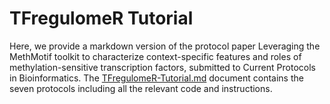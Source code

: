 # TFregulomeR Tutorial

Here, we provide a markdown version of the protocol paper Leveraging the MethMotif toolkit to characterize context-specific features and roles of methylation-sensitive transcription factors, submitted to Current Protocols in Bioinformatics. The [TFregulomeR-Tutorial.md](TFregulomeR-Tutorial.md) document contains the seven protocols including all the relevant code and instructions.
